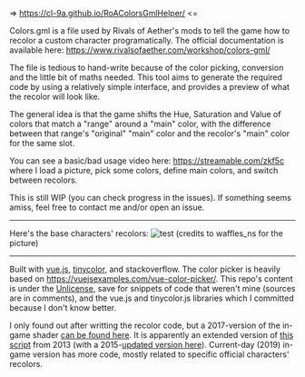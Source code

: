 => https://cl-9a.github.io/RoAColorsGmlHelper/ <=

Colors.gml is a file used by Rivals of Aether's mods to tell the game how to recolor a custom character programatically. The official documentation is available here: https://www.rivalsofaether.com/workshop/colors-gml/

The file is tedious to hand-write because of the color picking, conversion and the little bit of maths needed. This tool aims to generate the required code by using a relatively simple interface, and provides a preview of what the recolor will look like.

The general idea is that the game shifts the Hue, Saturation and Value of colors that match a "range" around a "main" color, with the difference between that range's "original" "main" color and the recolor's "main" color for the same slot.

You can see a basic/bad usage video here: https://streamable.com/zkf5c
where I load a picture, pick some colors, define main colors, and switch between recolors.

This is still WIP (you can check progress in the issues). If something seems amiss, feel free to contact me and/or open an issue.

---

Here's the base characters' recolors:
![test](https://i.imgur.com/eGsVKdY.png)
(credits to waffles_ns for the picture)

---

Built with [vue.js](https://vuejs.org/), [tinycolor](http://bgrins.github.io/TinyColor/), and stackoverflow. The color picker is heavily based on https://vuejsexamples.com/vue-color-picker/. This repo's content is under the [Unlicense](https://unlicense.org/), save for snippets of code that weren't mine (sources are in comments), and the vue.js and tinycolor.js libraries which I committed because I don't know better.

I only found out after writting the recolor code, but a 2017-version of the in-game shader [can be found here](https://pastebin.com/kXsTD1Vu). It is apparently an extended version of [this script](https://gmc.yoyogames.com/index.php?showtopic=589348) from 2013 (with a 2015-[updated version here](https://www.gmlscripts.com/script/sprite_replace_color_blend)). Current-day (2019) in-game version has more code, mostly related to specific official characters' recolors.
